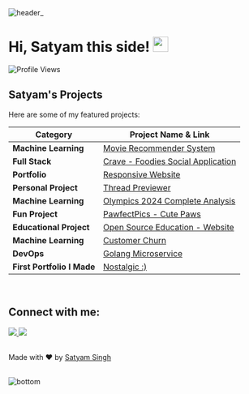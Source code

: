 <img src="https://github.com/user-attachments/assets/9216c901-7956-4f4c-a1e7-8d1b8cbd6374" alt="header_" />

<h1>
  Hi, Satyam this side!
  <img src="https://media.giphy.com/media/hvRJCLFzcasrR4ia7z/giphy.gif" width="30">
</h1>

<img src="https://komarev.com/ghpvc/?username=satyxm&label=Profile%20Views&color=0e75b6&style=flat" alt="Profile Views" />

<br/>

## Satyam's Projects

Here are some of my featured projects:

| Category              | Project Name & Link |
|----------------------|---------------------|
| **Machine Learning** | [Movie Recommender System](https://reelarity.streamlit.app/) |
| **Full Stack** | [Crave - Foodies Social Application](https://crave-beige.vercel.app/) |
| **Portfolio** | [Responsive Website](https://satyamsportfolio.vercel.app/) |
| **Personal Project** | [Thread Previewer](https://thread-previewer.vercel.app/) |
| **Machine Learning** | [Olympics 2024 Complete Analysis](https://github.com/Satyxm/ml-projects/tree/main/ml-olympics) |
| **Fun Project** | [PawfectPics - Cute Paws](https://pawfectpics.vercel.app/) |
| **Educational Project** | [Open Source Education - Website](https://open-source-matrix.vercel.app/) |
| **Machine Learning** | [Customer Churn](https://github.com/Satyxm/customer-churn) |
| **DevOps** | [Golang Microservice](https://github.com/Satyxm/goMicroservice) |
| **First Portfolio I Made** | [Nostalgic :) ](https://satyam-s-portfolio.vercel.app/) |


<br/>

## Connect with me:

<a href="https://x.com/satyamtwts">
  <img src="https://skillicons.dev/icons?i=twitter" />
</a>
<a href="https://linkedin.com/satyams-in">
  <img src="https://skillicons.dev/icons?i=linkedin" />
</a>

<br/>
<br/>

Made with ❤️ by [Satyam Singh](https://github.com/satyxm)

<br/>

<img src="https://github.com/user-attachments/assets/dab29644-60b3-43e3-84b8-99cf4890db93" alt="bottom" />
